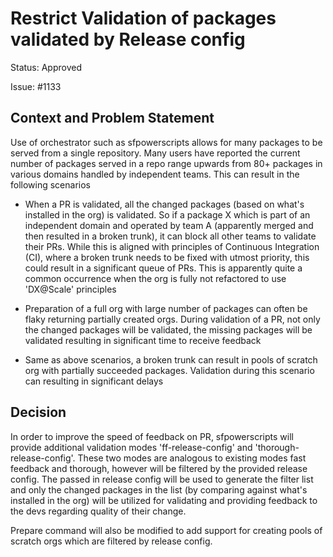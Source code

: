 # Restrict Validation of packages validated by Release config

Status: Approved

Issue: #1133

## Context and Problem Statement

Use of orchestrator such as sfpowerscripts allows for many packages to be served from a single repository. Many users have reported the current number of packages served in a repo range upwards from 80+ packages in various domains handled by independent teams.  This can result in the following scenarios

- When a PR is validated, all the changed packages (based on what's installed in the org) is validated. So if a package X which is part of an independent domain and operated by team A (apparently merged and then resulted in a broken trunk), it can block all other teams to validate their PRs. While this is aligned with principles of Continuous Integration (CI), where a broken trunk needs to be fixed with utmost priority, this could result in a significant queue of PRs. This is apparently quite a common occurrence when the org is fully not refactored to use 'DX@Scale' principles

- Preparation of a full org with large number of packages can often be flaky returning partially created orgs. During validation of a PR, not only the changed packages will be validated, the missing packages will be validated resulting in significant time to receive feedback

- Same as above scenarios, a broken trunk can result in pools of scratch org with partially succeeded packages. Validation during this scenario can resulting in significant delays


## Decision

In order to improve the speed of feedback on PR, sfpowerscripts will provide additional validation modes 'ff-release-config' and 'thorough-release-config'. These two modes are analogous to existing modes fast feedback and thorough, however will be filtered by the provided release config.  The passed in release config will be used to generate the filter list and only the changed packages in the list (by comparing against what's installed in the org) will be utilized for validating and providing feedback to the devs regarding quality of their change.

Prepare command will also be modified to add support for creating pools of scratch orgs which are filtered by release config.

